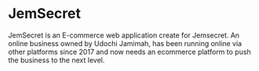 # JemSecret

JemSecret is an E-commerce web application create for Jemsecret. An online business owned by Udochi Jamimah, has been running online via other platforms since 2017 and now needs an ecommerce platform to push the business to the next level.
